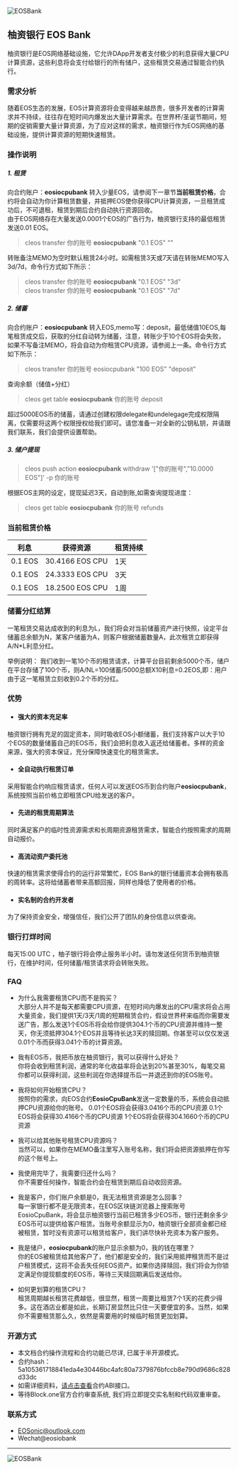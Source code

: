 ![EOSBank](https://github.com/eosonic/EOSBank/blob/master/image/banner.png)

  
## 柚资银行 EOS Bank

柚资银行是EOS网络基础设施，它允许DApp开发者支付极少的利息获得大量CPU计算资源，这些利息将会支付给银行的所有储户，这些租赁交易通过智能合约执行。

### 需求分析
随着EOS生态的发展，EOS计算资源将会变得越来越昂贵，很多开发者的计算需求并不持续，往往存在短时间内爆发出大量计算需求。在世界杯/圣诞节期间，短期的促销需要大量计算资源，为了应对这样的需求，柚资银行作为EOS网络的基础设施，提供计算资源的短期快速租赁。

### 操作说明

##### 1. 租赁
向合约账户：**eosiocpubank** 转入少量EOS，请参阅下一章节**当前租赁价格**，合约将会自动为你计算租赁数量，并抵押EOS使你获得CPU计算资源，一旦租赁成功后，不可退租，租赁到期后合约自动执行资源回收。   
由于EOS网络存在大量发送0.0001个EOS的广告行为，柚资银行支持的最低租赁发送0.01 EOS。 
> cleos transfer 你的账号 **eosiocpubank** "0.1 EOS" "" 

转账备注MEMO为空时默认租赁24小时。如需租赁3天或7天请在转账MEMO写入3d/7d，命令行方式如下所示：  
> cleos transfer 你的账号 **eosiocpubank** "0.1 EOS" "3d"   
> cleos transfer 你的账号 **eosiocpubank** "0.1 EOS" "7d"  

##### 2. 储蓄  
向合约账户：**eosiocpubank** 转入EOS,memo写：deposit，最低储值10EOS,每笔租赁成交后，获取的分红自动转为储蓄，注意，转账少于10个EOS将会失败，如果不写备注MEMO，将会自动为你租赁CPU资源，请参阅上一条。命令行方式如下所示： 
> cleos transfer 你的账号 eosiocpubank "100 EOS" "deposit"

查询余额（储值+分红）
> cleos get table **eosiocpubank** 你的账号 deposit  

超过5000EOS币的储蓄，请通过创建权限delegate和undelegage完成权限隔离，仅需要将这两个权限授权给我们即可。请您准备一对全新的公钥私钥，并请跟我们联系，我们会提供设置帮助。

##### 3. 储户提现
>cleos push action **eosiocpubank** withdraw '["你的账号","10.0000 EOS"]' -p 你的账号 

根据EOS主网的设定，提现延迟3天，自动到账,如需查询提现进度： 
>cleos get table **eosiocpubank** 你的账号 refunds 

### 当前租赁价格

利息 | 获得资源 | 租赁持续 | 
------------ | -------------|-------------
0.1 EOS | 30.4166 EOS CPU | 1天 | 
0.1 EOS | 24.3333 EOS CPU | 3天 | 
0.1 EOS | 18.2500 EOS CPU | 1周 | 

### 储蓄分红结算

一笔租赁交易达成收到的利息为L，我们将会对当前储蓄资产进行快照，设定平台储蓄总余额为N，某客户储蓄为A，则客户根据储蓄数量A，此次租赁立即获得A/N*L利息分红。

举例说明：
我们收到一笔10个币的租赁请求，计算平台目前剩余5000个币，储户在平台存储了100个币，则A/NL=100储蓄/5000总额X10利息=0.2EOS,即：用户由于这一笔租赁立刻收到0.2个币的分红。

### 优势

- #### 强大的资本充足率
柚资银行拥有充足的固定资本，同时吸收EOS小额储蓄，我们支持客户以大于10个EOS的数量储蓄自己的EOS币，我们会把利息收入返还给储蓄者。多样的资金来源，强大的资本保证，充分保障快速变化的租赁需求。

- #### 全自动执行租赁订单
采用智能合约响应租赁请求，任何人可以发送EOS币到合约账户**eosiocpubank**，系统按照当前价格立即租赁CPU给发送的客户。

- #### 先进的租赁周期算法
同时满足客户的临时性资源需求和长周期资源租赁需求，智能合约按照需求的周期自动报价。

- #### 高流动资产委托池
快速的租赁需求使得合约的运行非常繁忙，EOS Bank的银行储蓄资本会拥有极高的周转率。这将给储蓄者带来高额回报，同样也降低了使用者的价格。

- #### 实名制的合约开发者
为了保持资金安全，增强信任，我们公开了团队的身份信息以供查询。

### 银行打烊时间 
每天15:00 UTC ，柚子银行将会停止服务半小时。请勿发送任何货币到柚资银行，在维护时间，任何储蓄/租赁请求将会转账失败。

### FAQ
- 为什么我需要租赁CPU而不是购买？   
大部分人并不是每天都需要CPU资源，在短时间内爆发出的CPU需求将会占用大量资金，我们提供1天/3天/1周的短期租赁合约，假设世界杯来临而你需要发送广告，那么发送1个EOS币将会给你提供304.1个币的CPU资源并维持一整天，你无须抵押304.1个EOS并且等待长达3天的赎回期。你甚至可以仅仅发送0.01个币而获得3.041个币的计算资源。

- 我有EOS币，我把币放在柚资银行，我可以获得什么好处？  
你将会收到租赁利润，通常的年化收益率将会达到20%甚至30%，每笔交易你都可以获得利润，这些利润在你选择提币后一并退还到你的EOS账号。

- 我将如何开始租赁CPU？  
按照你的需求，向EOS合约**EosioCpuBank**发送一定数量的币，系统会自动抵押CPU资源给你的账号。
0.01个EOS将会获得3.0416个币的CPU资源
0.1个EOS将会获得30.4166个币的CPU资源
1个EOS将会获得304.1660个币的CPU资源

- 我可以给其他账号租赁CPU资源吗？  
当然可以，如果你在MEMO备注里写入账号名称，我们将会把资源抵押在你写的这个账号上。

- 我使用完毕了，我需要归还什么吗？  
你不需要任何操作，智能合约会在租赁到期后自动收回资源。

- 我是客户，你们账户余额是0，我无法租赁资源是怎么回事？  
每一家银行都不是无限资本，在EOS区块链浏览器上搜索账号EosioCpuBank，将会显示柚资银行当前已租赁多少EOS币，银行还剩余多少EOS币可以提供给客户租赁。当账号余额显示为0，柚资银行全部资金都已经被租赁，暂时没有资源可以租赁给客户，我们讲尽快补充资本为客户服务。

- 我是储户，**eosiocpubank**的账户显示余额为0，我的钱在哪里？  
你的EOS被租赁给其他客户了，他们都是安全的，我们采用抵押租赁而不是过户租赁模式，这将不会丢失任何EOS资产。如果你选择赎回，我们将会为你锁定满足你提现额度的EOS币，等待三天赎回期满后发送给你。

- 如何更划算的租赁CPU？  
租赁周期越长租赁花费越低，很显然，租赁一周要比租赁7个1天的花费少得多。这在酒店业都是如此，长期订房显然比只住一天要便宜的多。当然，如果你不需要租赁那么久，依然是需要用的时候临时租赁更加划算。

	
### 开源方式 
- 本文档合约操作流程和合约功能已尽详, 已属于半开源模式。 
- 合约hash：5a105361718841eda4e30446bc4afc80a7379876bfccb8e790d9686c828d33dc 
- 如需详细资料，[请点击查看](https://eospark.com/MainNet/contract/eosiocpubank)合约ABI接口。 
- 等待Block.one官方合约审查系统, 我们将立即提交实名制和代码双重审查。 

### 联系方式  
- EOSonic@outlook.com 
- Wechat@eosiobank  
---
![EOSBank](https://github.com/eosonic/EOSBank/blob/master/image/eosbank.png)
